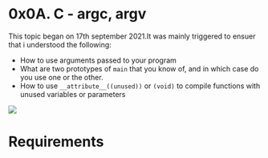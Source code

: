 # 0x0A. C - argc, argv
This topic began on 17th september 2021.It was mainly triggered to ensuer that i understood the following:

  - How to use arguments passed to your program
  - What are two prototypes of `main` that you know of, and in which case do you use one or the other.
  - How to use `__attribute__((unused))` or `(void)` to compile functions with unused variables or parameters


![](https://encrypted-tbn0.gstatic.com/images?q=tbn:ANd9GcShSyBhG-MlaN8-9NrQXn7O4t8SWU4sRaOwCA&usqp=CAU)

# Requirements

